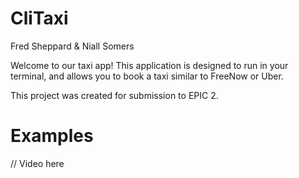 # CliTaxi

Fred Sheppard & Niall Somers

Welcome to our taxi app! This application is designed to run in your terminal, and allows you to book a taxi similar to FreeNow or Uber.

This project was created for submission to EPIC 2.

# Examples
// Video here
